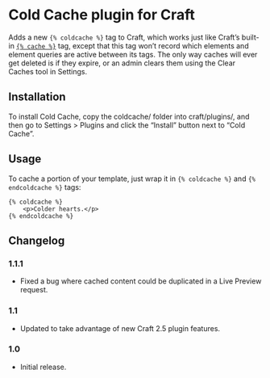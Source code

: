 # Cold Cache plugin for Craft

Adds a new `{% coldcache %}` tag to Craft, which works just like Craft’s built-in
[`{% cache %}`](http://buildwithcraft.com/docs/templating/cache) tag, except that this tag won’t record which elements
and element queries are active between its tags. The only way caches will ever get deleted is if they expire, or
an admin clears them using the Clear Caches tool in Settings.


## Installation

To install Cold Cache, copy the coldcache/ folder into craft/plugins/, and then go to Settings > Plugins and click the
“Install” button next to “Cold Cache”.


## Usage

To cache a portion of your template, just wrap it in `{% coldcache %}` and `{% endcoldcache %}` tags:

```jinja
{% coldcache %}
    <p>Colder hearts.</p>
{% endcoldcache %}
```

## Changelog

### 1.1.1

* Fixed a bug where cached content could be duplicated in a Live Preview request.

### 1.1

* Updated to take advantage of new Craft 2.5 plugin features.

### 1.0

* Initial release.
